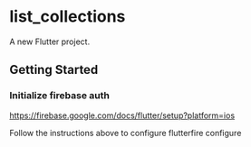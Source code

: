 # list_collections

A new Flutter project.

## Getting Started

### Initialize firebase auth
https://firebase.google.com/docs/flutter/setup?platform=ios

Follow the instructions above to configure flutterfire configure


